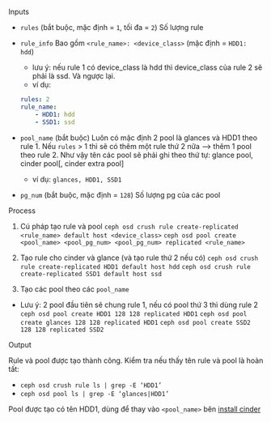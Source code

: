 Inputs

- `rules` (bắt buộc, mặc định = `1`, tối đa = `2`)
Số lượng rule
- `rule_info`
Bao gồm `<rule_name>: <device_class>` (mặc định = `HDD1: hdd`)
    - lưu ý: nếu rule 1 có device_class là hdd thì device_class của rule 2 sẽ phải là ssd. Và ngược lại.
    - ví dụ:
    
    ```yaml
    rules: 2
    rule_name:
    	- HDD1: hdd
    	- SSD1: ssd
    ```
    
- `pool_name` (bắt buộc)
Luôn có mặc định 2 pool là glances và HDD1 theo rule 1. Nếu `rules` > 1 thì sẽ có thêm một rule thứ 2 nữa —> thêm 1 pool theo rule 2.
Như vậy tên các pool sẽ phải ghi theo thứ tự: glance pool, cinder pool[, cinder extra pool]
    - ví dụ: `glances, HDD1, SSD1`
- `pg_num` (bắt buộc, mặc định = `128`)
Số lượng pg của các pool

Process

1. Cú pháp tạo rule và pool
`ceph osd crush rule create-replicated <rule_name> default host <device_class>`
`ceph osd pool create <pool_name> <pool_pg_num> <pool_pg_num> replicated <rule_name>`
2. Tạo rule cho cinder và glance (và tạo rule thứ 2 nếu có)
`ceph osd crush rule create-replicated HDD1 default host hdd`
`ceph osd crush rule create-replicated SSD1 default host ssd`

3. Tạo các pool theo các `pool_name`
- Lưu ý: 2 pool đầu tiên sẽ chung rule 1, nếu có pool thứ 3 thì dùng rule 2
`ceph osd pool create HDD1 128 128 replicated HDD1`
`ceph osd pool create glances 128 128 replicated HDD1`
`ceph osd pool create SSD2 128 128 replicated SSD2`

Output

Rule và pool được tạo thành công.
Kiểm tra nếu thấy tên rule và pool là hoàn tất:

- `ceph osd crush rule ls | grep -E ‘HDD1’`
- `ceph osd pool ls | grep -E ‘glances|HDD1’`

Pool được tạo có tên HDD1, dùng để thay vào `<pool_name>` bên [install cinder](https://www.notion.so/d383924887904aaab1853e056852f275)

